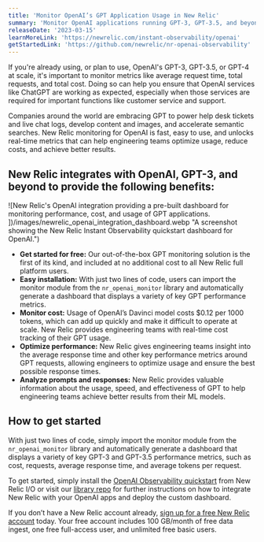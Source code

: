```yaml
---
title: 'Monitor OpenAI’s GPT Application Usage in New Relic'
summary: 'Monitor OpenAI applications running GPT-3, GPT-3.5, and beyond with just two lines of code using New Relic to track the cost, usage, and performance of your models in real-time.'
releaseDate: '2023-03-15'
learnMoreLink: 'https://newrelic.com/instant-observability/openai'
getStartedLink: 'https://github.com/newrelic/nr-openai-observability'
---
```


If you're already using, or plan to use, OpenAI's GPT-3, GPT-3.5, or GPT-4 at scale, it's important to monitor metrics like average request time, total requests, and total cost. Doing so can help you ensure that OpenAI services like ChatGPT are working as expected, especially when those services are required for important functions like customer service and support.

Companies around the world are embracing GPT to power help desk tickets and live chat logs, develop content and images, and accelerate semantic searches. New Relic monitoring for OpenAI is fast, easy to use, and unlocks real-time metrics that can help engineering teams optimize usage, reduce costs, and achieve better results.

## New Relic integrates with OpenAI, GPT-3, and beyond to provide the following benefits:

![New Relic's OpenAI integration providing a pre-built dashboard for monitoring performance, cost, and usage of GPT applications. ])/images/newrelic_openai_integration_dashboard.webp "A screenshot showing the New Relic Instant Observability quickstart dashboard for OpenAI.")

- **Get started for free:** Our out-of-the-box GPT monitoring solution is the first of its kind, and included at no additional cost to all New Relic full platform users.
- **Easy installation:** With just two lines of code, users can import the monitor module from the `nr_openai_monitor` library and automatically generate a dashboard that displays a variety of key GPT performance metrics.
- **Monitor cost:** Usage of OpenAI’s Davinci model costs \$0.12 per 1000 tokens, which can add up quickly and make it difficult to operate at scale. New Relic provides engineering teams with real-time cost tracking of their GPT usage.
- **Optimize performance:** New Relic gives engineering teams insight into the average response time and other key performance metrics around GPT requests, allowing engineers to optimize usage and ensure the best possible response times.
- **Analyze prompts and responses:** New Relic provides valuable information about the usage, speed, and effectiveness of GPT to help engineering teams achieve better results from their ML models.

## How to get started

With just two lines of code, simply import the monitor module from the `nr_openai_monitor` library and automatically generate a dashboard that displays a variety of key GPT-3 and GPT-3.5 performance metrics, such as cost, requests, average response time, and average tokens per request.

To get started, simply install the [OpenAI Observability quickstart](https://newrelic.com/instant-observability/openai) from New Relic I/O or visit our [library repo](https://github.com/newrelic/nr-openai-observability) for further instructions on how to integrate New Relic with your OpenAI apps and deploy the custom dashboard.

If you don’t have a New Relic account already, [sign up for a free New Relic account](https://newrelic.com/signup) today. Your free account includes 100 GB/month of free data ingest, one free full-access user, and unlimited free basic users.
